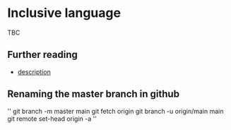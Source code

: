 # Inclusive language
TBC

## Further reading
* [description](link)

## Renaming the master branch in github

''
git branch -m master main
git fetch origin
git branch -u origin/main main
git remote set-head origin -a
''
